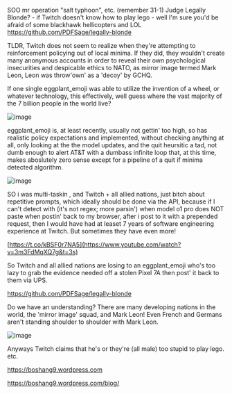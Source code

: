 SOO mr operation "salt typhoon", etc. (remember 31-1) Judge Legally Blonde? - if Twitch doesn't know how to play lego - well I'm sure you'd be afraid of some blackhawk hellicopters and LOL https://github.com/PDFSage/legally-blonde

TLDR, Twitch does not seem to realize when they're attempting to reinforcement policying out of local minima. If they did, they wouldn't create many anonymous accounts in order to reveal their own psychological insecurities and despicable ethics to NATO, as mirror image termed Mark Leon, Leon was throw'own' as a 'decoy' by GCHQ.

If one single eggplant_emoji was able to utilize the invention of a wheel, or whatever technology, this effectively, well guess where the vast majority of the 7 billion people in the world live?

![image](https://github.com/user-attachments/assets/1d26ca51-2d39-461a-9b44-02f1e0f6db15)



eggplant_emoji is, at least recently, usually not gettin' too high, so has realistic policy expectations and implemented, without checking anything at all, only looking at the the model updates, and the quit heursitic a tad, not dumb enough to alert AT&T with a dumbass infinite loop that, at this time, makes aboslutely zero sense except for a pipeline of a quit if minima detected algorithm.

![image](https://github.com/user-attachments/assets/1e3196a7-62ae-4f74-b88f-700ad8461224)



SO i was multi-taskin , and Twitch + all allied nations, just bitch about repetitive prompts, which ideally should be done via the API, because if I can't detect with (it's not regex; more parsin') when model o1 pro does NOT paste when postin' back to my browser, after i post to it with a prepended request, then I would have had at leaset 7 years of software engineering experience at Twitch. But sometimes they have even more!

[https://t.co/kBSF0r7NA5](https://www.youtube.com/watch?v=3m3FdMqXQ7g&t=3s)

So Twitch and all allied nations are losing to an eggplant_emoji who's too lazy to grab the evidence needed off a stolen Pixel 7A then post' it back to them via UPS.

https://github.com/PDFSage/legally-blonde

Do we have an understanding? There are many developing nations in the world, the 'mirror image' squad, and Mark Leon! Even French and Germans aren't standing shoulder to shoulder with Mark Leon.


![image](https://github.com/user-attachments/assets/8444ab78-95eb-4f2a-8dac-3d76e81c88f2)


Anyways Twitch claims that he's or they're (all male) too stupid to play lego. etc.

https://boshang9.wordpress.com

https://boshang9.wordpress.com/blog/

